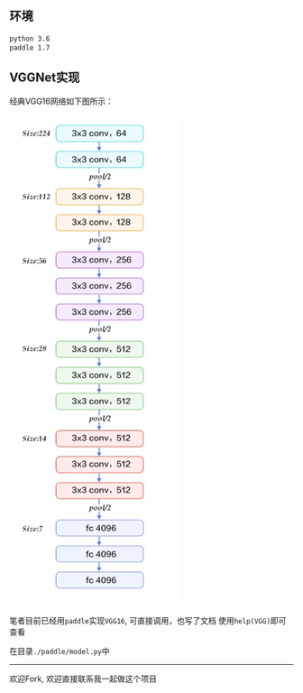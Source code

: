 ## 环境
```
python 3.6
paddle 1.7
```

##  VGGNet实现

经典VGG16网络如下图所示：

![VGGNet_structure](./readme_src/VGGNet_structure.jpg)

笔者目前已经用`paddle`实现`VGG16`, 可直接调用，也写了文档
使用`help(VGG)`即可查看

在目录`./paddle/model.py`中

----------

欢迎Fork, 欢迎直接联系我一起做这个项目